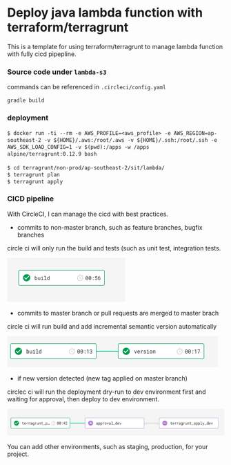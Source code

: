 # Deploy java lambda function with terraform/terragrunt

This is a template for using terraform/terragrunt to manage lambda function with fully cicd pipepline.

### Source code under `lambda-s3`

commands can be referenced in `.circleci/config.yaml`
```
gradle build
```

### deployment

```
$ docker run -ti --rm -e AWS_PROFILE=<aws_profile> -e AWS_REGION=ap-southeast-2 -v ${HOME}/.aws:/root/.aws -v ${HOME}/.ssh:/root/.ssh -e AWS_SDK_LOAD_CONFIG=1 -v $(pwd):/apps -w /apps alpine/terragrunt:0.12.9 bash

$ cd terragrunt/non-prod/ap-southeast-2/sit/lambda/
$ terragrunt plan
$ terragrunt apply
```

### CICD pipeline

With CircleCI, I can manage the cicd with best practices. 

* commits to non-master branch, such as feature branches, bugfix branches

circle ci will only run the build and tests (such as unit test, integration tests.

![pipeline on non-master branches](images/non-master.png)

* commits to master branch or pull requests are merged to master brach

circle ci will run build and add incremental semantic version automatically

![pipeline on master branches](images/master.png)

* if new version detected (new tag applied on master branch)

circlec ci will run the deployment dry-run to dev environment first and waiting for approval, then deploy to dev environment. 

![pipeline on new tag created](images/tag.png)

You can add other environments, such as staging, production, for your project.

